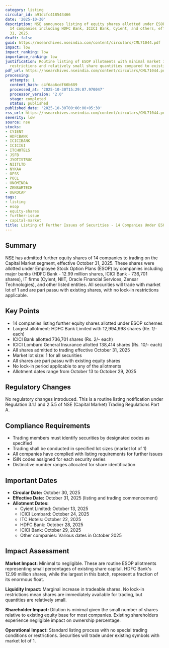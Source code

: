 ```yaml
---
category: listing
circular_id: a91dcfc418543466
date: '2025-10-30'
description: NSE announces listing of equity shares allotted under ESOP schemes by
  14 companies including HDFC Bank, ICICI Bank, Cyient, and others, effective October
  31, 2025.
draft: false
guid: https://nsearchives.nseindia.com/content/circulars/CML71044.pdf
impact: low
impact_ranking: low
importance_ranking: low
justification: Routine listing of ESOP allotments with minimal market impact. No lock-in
  restrictions and relatively small share quantities compared to existing float.
pdf_url: https://nsearchives.nseindia.com/content/circulars/CML71044.pdf
processing:
  attempts: 1
  content_hash: c4f6aa6cdf66b689
  processed_at: '2025-10-30T15:29:07.970047'
  processor_version: '2.0'
  stage: completed
  status: published
published_date: '2025-10-30T00:00:00+05:30'
rss_url: https://nsearchives.nseindia.com/content/circulars/CML71044.pdf
severity: low
source: nse
stocks:
- CYIENT
- HDFCBANK
- ICICIBANK
- ICICIGI
- ITCHOTELS
- JSFB
- JYOTISTRUC
- NIITLTD
- NYKAA
- OFSS
- POCL
- UNOMINDA
- ZENSARTECH
- UGROCAP
tags:
- listing
- esop
- equity-shares
- further-issue
- capital-market
title: Listing of Further Issues of Securities - 14 Companies Under ESOP
---
```


## Summary

NSE has admitted further equity shares of 14 companies to trading on the Capital Market segment, effective October 31, 2025. These shares were allotted under Employee Stock Option Plans (ESOP) by companies including major banks (HDFC Bank - 12.99 million shares, ICICI Bank - 736,701 shares), IT firms (Cyient, NIIT, Oracle Financial Services, Zensar Technologies), and other listed entities. All securities will trade with market lot of 1 and are pari passu with existing shares, with no lock-in restrictions applicable.

## Key Points

- 14 companies listing further equity shares allotted under ESOP schemes
- Largest allotment: HDFC Bank Limited with 12,994,998 shares (Re. 1/- each)
- ICICI Bank allotted 736,701 shares (Rs. 2/- each)
- ICICI Lombard General Insurance allotted 138,414 shares (Rs. 10/- each)
- All shares admitted to trading effective October 31, 2025
- Market lot size: 1 for all securities
- All shares are pari passu with existing equity shares
- No lock-in period applicable to any of the allotments
- Allotment dates range from October 13 to October 29, 2025

## Regulatory Changes

No regulatory changes introduced. This is a routine listing notification under Regulation 3.1.1 and 2.5.5 of NSE (Capital Market) Trading Regulations Part A.

## Compliance Requirements

- Trading members must identify securities by designated codes as specified
- Trading shall be conducted in specified lot sizes (market lot of 1)
- All companies have complied with listing requirements for further issues
- ISIN codes assigned for each security series
- Distinctive number ranges allocated for share identification

## Important Dates

- **Circular Date:** October 30, 2025
- **Effective Date:** October 31, 2025 (listing and trading commencement)
- **Allotment Dates:** 
  - Cyient Limited: October 13, 2025
  - ICICI Lombard: October 24, 2025
  - ITC Hotels: October 22, 2025
  - HDFC Bank: October 28, 2025
  - ICICI Bank: October 29, 2025
  - Other companies: Various dates in October 2025

## Impact Assessment

**Market Impact:** Minimal to negligible. These are routine ESOP allotments representing small percentages of existing share capital. HDFC Bank's 12.99 million shares, while the largest in this batch, represent a fraction of its enormous float.

**Liquidity Impact:** Marginal increase in tradeable shares. No lock-in restrictions mean shares are immediately available for trading, but quantities are relatively small.

**Shareholder Impact:** Dilution is minimal given the small number of shares relative to existing equity base for most companies. Existing shareholders experience negligible impact on ownership percentage.

**Operational Impact:** Standard listing process with no special trading conditions or restrictions. Securities will trade under existing symbols with market lot of 1.